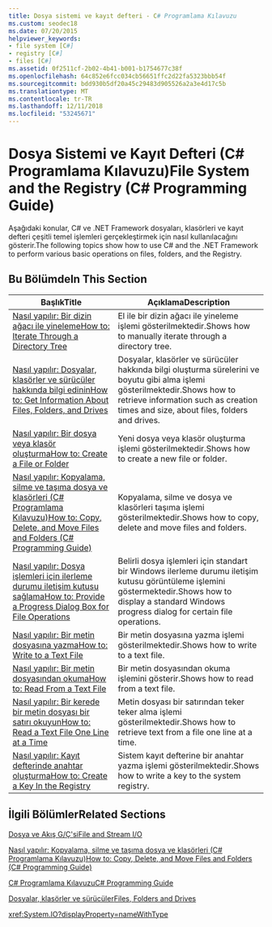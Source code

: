 ```yaml
---
title: Dosya sistemi ve kayıt defteri - C# Programlama Kılavuzu
ms.custom: seodec18
ms.date: 07/20/2015
helpviewer_keywords:
- file system [C#]
- registry [C#]
- files [C#]
ms.assetid: 0f2511cf-2b02-4b41-b001-b1754677c38f
ms.openlocfilehash: 64c852e6fcc034cb56651ffc2d22fa5323bbb54f
ms.sourcegitcommit: bdd930b5df20a45c29483d905526a2a3e4d17c5b
ms.translationtype: MT
ms.contentlocale: tr-TR
ms.lasthandoff: 12/11/2018
ms.locfileid: "53245671"
---
```

# <a name="file-system-and-the-registry-c-programming-guide"></a><span data-ttu-id="1c1b1-102">Dosya Sistemi ve Kayıt Defteri (C# Programlama Kılavuzu)</span><span class="sxs-lookup"><span data-stu-id="1c1b1-102">File System and the Registry (C# Programming Guide)</span></span>
<span data-ttu-id="1c1b1-103">Aşağıdaki konular, C# ve .NET Framework dosyaları, klasörleri ve kayıt defteri çeşitli temel işlemleri gerçekleştirmek için nasıl kullanılacağını gösterir.</span><span class="sxs-lookup"><span data-stu-id="1c1b1-103">The following topics show how to use C# and the .NET Framework to perform various basic operations on files, folders, and the Registry.</span></span>  
  
## <a name="in-this-section"></a><span data-ttu-id="1c1b1-104">Bu Bölümde</span><span class="sxs-lookup"><span data-stu-id="1c1b1-104">In This Section</span></span>  
  
|<span data-ttu-id="1c1b1-105">**Başlık**</span><span class="sxs-lookup"><span data-stu-id="1c1b1-105">**Title**</span></span>|<span data-ttu-id="1c1b1-106">**Açıklama**</span><span class="sxs-lookup"><span data-stu-id="1c1b1-106">**Description**</span></span>|  
|---------------|---------------------|  
|[<span data-ttu-id="1c1b1-107">Nasıl yapılır: Bir dizin ağacı ile yineleme</span><span class="sxs-lookup"><span data-stu-id="1c1b1-107">How to: Iterate Through a Directory Tree</span></span>](../../../csharp/programming-guide/file-system/how-to-iterate-through-a-directory-tree.md)|<span data-ttu-id="1c1b1-108">El ile bir dizin ağacı ile yineleme işlemi gösterilmektedir.</span><span class="sxs-lookup"><span data-stu-id="1c1b1-108">Shows how to manually iterate through a directory tree.</span></span>|  
|[<span data-ttu-id="1c1b1-109">Nasıl yapılır: Dosyalar, klasörler ve sürücüler hakkında bilgi edinin</span><span class="sxs-lookup"><span data-stu-id="1c1b1-109">How to: Get Information About Files, Folders, and Drives</span></span>](../../../csharp/programming-guide/file-system/how-to-get-information-about-files-folders-and-drives.md)|<span data-ttu-id="1c1b1-110">Dosyalar, klasörler ve sürücüler hakkında bilgi oluşturma sürelerini ve boyutu gibi alma işlemi gösterilmektedir.</span><span class="sxs-lookup"><span data-stu-id="1c1b1-110">Shows how to retrieve information such as creation times and size, about files, folders and drives.</span></span>|  
|[<span data-ttu-id="1c1b1-111">Nasıl yapılır: Bir dosya veya klasör oluşturma</span><span class="sxs-lookup"><span data-stu-id="1c1b1-111">How to: Create a File or Folder</span></span>](../../../csharp/programming-guide/file-system/how-to-create-a-file-or-folder.md)|<span data-ttu-id="1c1b1-112">Yeni dosya veya klasör oluşturma işlemi gösterilmektedir.</span><span class="sxs-lookup"><span data-stu-id="1c1b1-112">Shows how to create a new file or folder.</span></span>|  
|[<span data-ttu-id="1c1b1-113">Nasıl yapılır: Kopyalama, silme ve taşıma dosya ve klasörleri (C# Programlama Kılavuzu)</span><span class="sxs-lookup"><span data-stu-id="1c1b1-113">How to: Copy, Delete, and Move Files and Folders (C# Programming Guide)</span></span>](../../../csharp/programming-guide/file-system/how-to-copy-delete-and-move-files-and-folders.md)|<span data-ttu-id="1c1b1-114">Kopyalama, silme ve dosya ve klasörleri taşıma işlemi gösterilmektedir.</span><span class="sxs-lookup"><span data-stu-id="1c1b1-114">Shows how to copy, delete and move files and folders.</span></span>|  
|[<span data-ttu-id="1c1b1-115">Nasıl yapılır: Dosya işlemleri için ilerleme durumu iletişim kutusu sağlama</span><span class="sxs-lookup"><span data-stu-id="1c1b1-115">How to: Provide a Progress Dialog Box for File Operations</span></span>](../../../csharp/programming-guide/file-system/how-to-provide-a-progress-dialog-box-for-file-operations.md)|<span data-ttu-id="1c1b1-116">Belirli dosya işlemleri için standart bir Windows ilerleme durumu iletişim kutusu görüntüleme işlemini göstermektedir.</span><span class="sxs-lookup"><span data-stu-id="1c1b1-116">Shows how to display a standard Windows progress dialog for certain file operations.</span></span>|  
|[<span data-ttu-id="1c1b1-117">Nasıl yapılır: Bir metin dosyasına yazma</span><span class="sxs-lookup"><span data-stu-id="1c1b1-117">How to: Write to a Text File</span></span>](../../../csharp/programming-guide/file-system/how-to-write-to-a-text-file.md)|<span data-ttu-id="1c1b1-118">Bir metin dosyasına yazma işlemi gösterilmektedir.</span><span class="sxs-lookup"><span data-stu-id="1c1b1-118">Shows how to write to a text file.</span></span>|  
|[<span data-ttu-id="1c1b1-119">Nasıl yapılır: Bir metin dosyasından okuma</span><span class="sxs-lookup"><span data-stu-id="1c1b1-119">How to: Read From a Text File</span></span>](../../../csharp/programming-guide/file-system/how-to-read-from-a-text-file.md)|<span data-ttu-id="1c1b1-120">Bir metin dosyasından okuma işlemini gösterir.</span><span class="sxs-lookup"><span data-stu-id="1c1b1-120">Shows how to read from a text file.</span></span>|  
|[<span data-ttu-id="1c1b1-121">Nasıl yapılır: Bir kerede bir metin dosyası bir satırı okuyun</span><span class="sxs-lookup"><span data-stu-id="1c1b1-121">How to: Read a Text File One Line at a Time</span></span>](../../../csharp/programming-guide/file-system/how-to-read-a-text-file-one-line-at-a-time.md)|<span data-ttu-id="1c1b1-122">Metin dosyası bir satırından teker teker alma işlemi gösterilmektedir.</span><span class="sxs-lookup"><span data-stu-id="1c1b1-122">Shows how to retrieve text from a file one line at a time.</span></span>|  
|[<span data-ttu-id="1c1b1-123">Nasıl yapılır: Kayıt defterinde anahtar oluşturma</span><span class="sxs-lookup"><span data-stu-id="1c1b1-123">How to: Create a Key In the Registry</span></span>](../../../csharp/programming-guide/file-system/how-to-create-a-key-in-the-registry.md)|<span data-ttu-id="1c1b1-124">Sistem kayıt defterine bir anahtar yazma işlemi gösterilmektedir.</span><span class="sxs-lookup"><span data-stu-id="1c1b1-124">Shows how to write a key to the system registry.</span></span>|  
  
## <a name="related-sections"></a><span data-ttu-id="1c1b1-125">İlgili Bölümler</span><span class="sxs-lookup"><span data-stu-id="1c1b1-125">Related Sections</span></span>  
 [<span data-ttu-id="1c1b1-126">Dosya ve Akış G/Ç'si</span><span class="sxs-lookup"><span data-stu-id="1c1b1-126">File and Stream I/O</span></span>](../../../standard/io/index.md)  
  
 [<span data-ttu-id="1c1b1-127">Nasıl yapılır: Kopyalama, silme ve taşıma dosya ve klasörleri (C# Programlama Kılavuzu)</span><span class="sxs-lookup"><span data-stu-id="1c1b1-127">How to: Copy, Delete, and Move Files and Folders (C# Programming Guide)</span></span>](../../../csharp/programming-guide/file-system/how-to-copy-delete-and-move-files-and-folders.md)  
  
 [<span data-ttu-id="1c1b1-128">C# Programlama Kılavuzu</span><span class="sxs-lookup"><span data-stu-id="1c1b1-128">C# Programming Guide</span></span>](../../../csharp/programming-guide/index.md)  
  
 [<span data-ttu-id="1c1b1-129">Dosyalar, klasörler ve sürücüler</span><span class="sxs-lookup"><span data-stu-id="1c1b1-129">Files, Folders and Drives</span></span>](../../../csharp/programming-guide/file-system/index.md)  
  
 <xref:System.IO?displayProperty=nameWithType>
